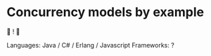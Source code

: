 # Concurrency models by example
:construction: ! :construction:

Languages: Java / C# / Erlang / Javascript
Frameworks: ?
